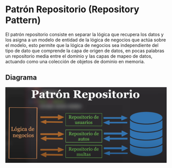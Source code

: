 Patrón Repositorio (Repository Pattern)
===================

El patrón repositorio consiste en separar la lógica que recupera los datos y los asigna a un modelo de entidad de la lógica de negocios que actúa sobre el modelo, esto permite que la lógica de negocios sea independiente del tipo de dato que comprende la capa de origen de datos, en pocas palabras un repositorio media entre el dominio y las capas de mapeo de datos, actuando como una colección de objetos de dominio en memoria.

Diagrama
----------- 

<p align="center">
<img src="Repository.png" width="600">
</p>
